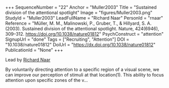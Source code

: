 +++
SequenceNumber = "22"
Anchor = "Muller2003"
Title = "Sustained division of the attentional spotlight"
Image = "figures/Muller2003.png"
StudyId = "Muller2003"
LeadFullName = "Richard Naar"
PersonId = "rnaar"
Reference = "Müller, M. M., Malinowski, P., Gruber, T., & Hillyard, S. A. (2003). Sustained division of the attentional spotlight. Nature, 424(6946), 309–312. https://doi.org/10.1038/nature01812"
PsychConstruct = "attention"
SignupUrl = "done"
Tags = ["Recruiting", "Attention"]
DOI = "10.1038/nature01812"
DoiUrl = "https://dx.doi.org/10.1038/nature01812"
PublicationId = "None"
+++

Lead by [Richard Naar](/people/#rnaar)

By voluntarily directing attention to a specific region of a visual scene, we can improve our perception of stimuli at that location(1). This ability to focus attention upon specific zones of the v...
